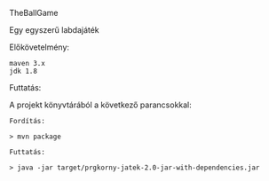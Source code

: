 TheBallGame

Egy egyszerű labdajáték

Előkövetelmény:

    maven 3.x
    jdk 1.8

Futtatás:

A projekt könyvtárából a következő parancsokkal:

    Fordítás:

    > mvn package

    Futtatás:

    > java -jar target/prgkorny-jatek-2.0-jar-with-dependencies.jar

